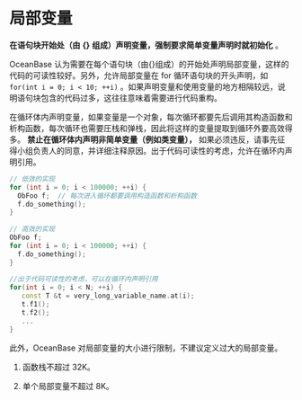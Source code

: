 局部变量 
=========================



**在语句块开始处（由** **{}** **组成）声明变量，强制要求简单变量声明时就初始化** 。

OceanBase 认为需要在每个语句块（由{}组成）的开始处声明局部变量，这样的代码的可读性较好。另外，允许局部变量在 for 循环语句块的开头声明，如 `for(int
i = 0; i < 10; ++i)` 。如果声明变量和使用变量的地方相隔较远，说明语句块包含的代码过多，这往往意味着需要进行代码重构。

在循环体内声明变量，如果变量是一个对象，每次循环都要先后调用其构造函数和析构函数，每次循环也需要圧栈和弹栈，因此将这样的变量提取到循环外要高效得多。 **禁止在循环体内声明非简单变量（例如类变量），** 如果必须违反，请事先征得小组负责人的同意，并详细注释原因。出于代码可读性的考虑，允许在循环内声明引用。

```cpp
// 低效的实现
for (int i = 0; i < 100000; ++i) {
  ObFoo f;  // 每次进入循环都要调用构造函数和析构函数
  f.do_something();
}
 
// 高效的实现
ObFoo f;
for (int i = 0; i < 100000; ++i) {
  f.do_something();
}
 
//出于代码可读性的考虑，可以在循环内声明引用
for(int i = 0; i < N; ++i) {
   const T &t = very_long_variable_name.at(i);
   t.f1();
   t.f2();
   ...
}
```



此外，OceanBase 对局部变量的大小进行限制，不建议定义过大的局部变量。

1. 函数栈不超过 32K。

   

2. 单个局部变量不超过 8K。

   




